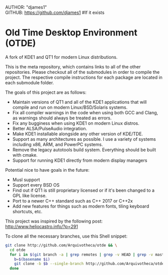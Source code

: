 AUTHOR: "djames1"  
GITHUB: https://github.com/djames1 #If it exists  

# Old Time Desktop Environment (OTDE)  

A fork of KDE1 and QT1 for modern Linux distributions.  

This is the meta repository, which contains links to all of the other repositories. Please checkout all of the submodules in order to compile the project. The respective compile instructions for each package are located in each submodule folder.  

The goals of this project are as follows:  
* Maintain versions of QT1 and all of the KDE1 applications that will compile and run on modern Linux/BSD/Solaris systems.
* Fix all compiler warnings in the code when using both GCC and Clang, as warnings should always be treated as errors.
* Fix any bugginess when using KDE1 on modern Linux distros.
* Better ALSA/PulseAudio integration.
* Make KDE1 installable alongside any other version of KDE/TDE.
* Support as many architectures as possible. I use a variety of systems including x86, ARM, and PowerPC systems.
* Remove the legacy autotools build system. Everything should be built with cmake.
* Support for running KDE1 directly from modern display managers

Potential nice to have goals in the future:  
* Musl support
* Support every BSD OS
* Find out if QT1 is still proprietary licensed or if it's been changed to a GPL like license.
* Port to a newer C++ standard such as C++ 2017 or C++2x
* Add new features for things such as modern fonts, tiling keyboard shortcuts, etc.

This project was inspired by the following post:  
http://www.heliocastro.info/?p=291  

To clone all the necessary branches, use this Shell snippet:  
```sh
git clone http://github.com/Arquivotheca/otde && \
  cd otde
  for i in $(git branch -a | grep remotes | grep -v HEAD | grep -v master); do
    b=$(basename $i)
    git clone -b $b --single-branch http://github.com/Arquivotheca/otde $b
  done
```
